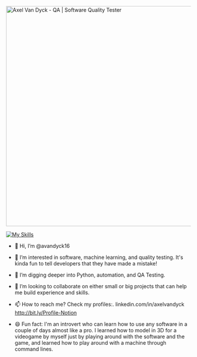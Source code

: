 

<img src="https://imgur.com/kbwZM4K" alt="Axel Van Dyck - QA | Software Quality Tester" width="600">


[![My Skills](https://skillicons.dev/icons?i=androidstudio,azure,sentry,py,pycharm,powershell,postman,postgres,git,figma,azure,discord&perline=6)](https://skillicons.dev)





- 👋 Hi, I’m @avandyck16
- 👀 I’m interested in software, machine learning, and quality testing. It's kinda fun to tell developers that they have made a mistake!
- 🌱 I’m digging deeper into Python, automation, and QA Testing.
- 💞️ I’m looking to collaborate on either small or big projects that can help me build experience and skills.
- 📫 How to reach me? Check my profiles:. 
              linkedin.com/in/axelvandyck
              http://bit.ly/Profile-Notion

- 😄 Fun fact: I'm an introvert who can learn how to use any software in a couple of days almost like a pro. 
                I learned how to model in 3D for a videogame by myself just by playing around with the software and the game,
                and learned how to play around with a machine through command lines.

<!---
avandyck16/avandyck16 is a ✨ special ✨ repository because its `README.md` (this file) appears on your GitHub profile.
You can click the Preview link to take a look at your changes.
--->
